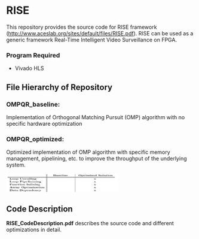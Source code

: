 # RISE

This repository provides the source code for RISE framework (http://www.aceslab.org/sites/default/files/RISE.pdf). RISE can be used as a generic framework Real-Time Intelligent Video Surveillance on FPGA.

### Program Required
* Vivado HLS

## File Hierarchy of Repository

### OMPQR_baseline:
Implementation of Orthogonal Matching Pursuit (OMP) algorithm with no specific hardware optimization

### OMPQR_optimized:
Optimized implementation of OMP algorithm with specific memory management, pipelining, etc. to improve the throughput of the underlying system.

<img src="https://github.com/Bitadr/RISE/blob/master/opt.PNG" width="300" height="50">

  
## Code Description
**RISE_CodeDescription.pdf** describes the source code and different optimizations in detail.
